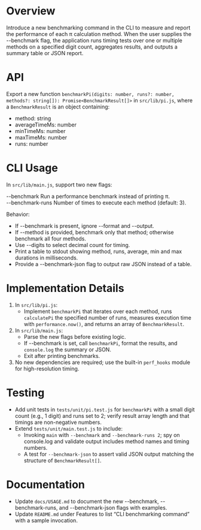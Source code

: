# Overview

Introduce a new benchmarking command in the CLI to measure and report the performance of each π calculation method. When the user supplies the --benchmark flag, the application runs timing tests over one or multiple methods on a specified digit count, aggregates results, and outputs a summary table or JSON report.

# API

Export a new function `benchmarkPi(digits: number, runs?: number, methods?: string[]): Promise<BenchmarkResult[]>` in `src/lib/pi.js`, where a `BenchmarkResult` is an object containing:
- method: string  
- averageTimeMs: number  
- minTimeMs: number  
- maxTimeMs: number  
- runs: number

# CLI Usage

In `src/lib/main.js`, support two new flags:

--benchmark            Run a performance benchmark instead of printing π.  
--benchmark-runs <n>   Number of times to execute each method (default: 3).

Behavior:
- If --benchmark is present, ignore --format and --output.  
- If --method is provided, benchmark only that method; otherwise benchmark all four methods.  
- Use --digits to select decimal count for timing.  
- Print a table to stdout showing method, runs, average, min and max durations in milliseconds.  
- Provide a --benchmark-json flag to output raw JSON instead of a table.

# Implementation Details

1. In `src/lib/pi.js`:
   - Implement `benchmarkPi` that iterates over each method, runs `calculatePi` the specified number of runs, measures execution time with `performance.now()`, and returns an array of `BenchmarkResult`.
2. In `src/lib/main.js`:
   - Parse the new flags before existing logic.  
   - If --benchmark is set, call `benchmarkPi`, format the results, and `console.log` the summary or JSON.  
   - Exit after printing benchmarks.
3. No new dependencies are required; use the built-in `perf_hooks` module for high-resolution timing.

# Testing

- Add unit tests in `tests/unit/pi.test.js` for `benchmarkPi` with a small digit count (e.g., 1 digit) and runs set to 2; verify result array length and that timings are non-negative numbers.
- Extend `tests/unit/main.test.js` to include:
  - Invoking `main` with `--benchmark` and `--benchmark-runs 2`; spy on console.log and validate output includes method names and timing numbers.
  - A test for `--benchmark-json` to assert valid JSON output matching the structure of `BenchmarkResult[]`.

# Documentation

- Update `docs/USAGE.md` to document the new --benchmark, --benchmark-runs, and --benchmark-json flags with examples.
- Update `README.md` under Features to list “CLI benchmarking command” with a sample invocation.
